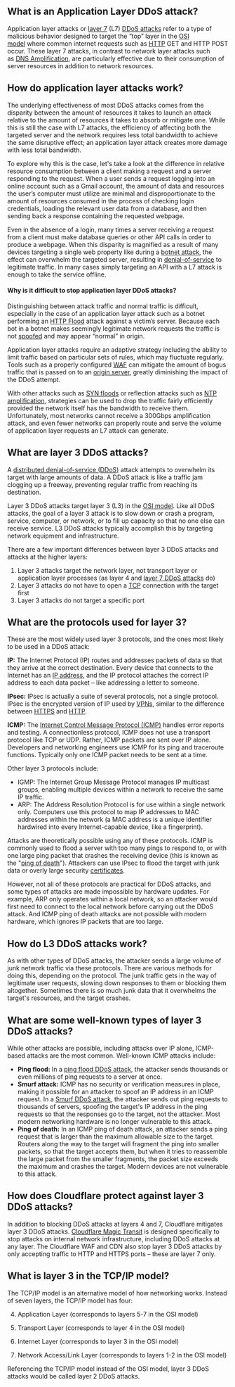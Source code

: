 ## What is an Application Layer DDoS attack?

Application layer attacks or [layer 7](https://www.cloudflare.com/learning/ddos/what-is-layer-7/) (L7) [DDoS attacks](https://www.cloudflare.com/learning/ddos/what-is-a-ddos-attack/) refer to a type of malicious behavior designed to target the “top” layer in the [OSI model](https://www.cloudflare.com/learning/ddos/glossary/open-systems-interconnection-model-osi/) where common internet requests such as [HTTP](https://www.cloudflare.com/learning/ddos/glossary/hypertext-transfer-protocol-http/) GET and HTTP POST occur. These layer 7 attacks, in contrast to network layer attacks such as [DNS Amplification](https://www.cloudflare.com/learning/ddos/dns-amplification-ddos-attack/), are particularly effective due to their consumption of server resources in addition to network resources.

## How do application layer attacks work?

The underlying effectiveness of most DDoS attacks comes from the disparity between the amount of resources it takes to launch an attack relative to the amount of resources it takes to absorb or mitigate one. While this is still the case with L7 attacks, the efficiency of affecting both the targeted server and the network requires less total bandwidth to achieve the same disruptive effect; an application layer attack creates more damage with less total bandwidth.

To explore why this is the case, let's take a look at the difference in relative resource consumption between a client making a request and a server responding to the request. When a user sends a request logging into an online account such as a Gmail account, the amount of data and resources the user’s computer must utilize are minimal and disproportionate to the amount of resources consumed in the process of checking login credentials, loading the relevant user data from a database, and then sending back a response containing the requested webpage.

Even in the absence of a login, many times a server receiving a request from a client must make database queries or other API calls in order to produce a webpage. When this disparity is magnified as a result of many devices targeting a single web property like during a [botnet attack](https://www.cloudflare.com/learning/ddos/what-is-a-ddos-botnet/), the effect can overwhelm the targeted server, resulting in [denial-of-service](https://www.cloudflare.com/learning/ddos/glossary/denial-of-service/) to legitimate traffic. In many cases simply targeting an API with a L7 attack is enough to take the service offline.

#### Why is it difficult to stop application layer DDoS attacks?

Distinguishing between attack traffic and normal traffic is difficult, especially in the case of an application layer attack such as a botnet performing an [HTTP Flood](https://www.cloudflare.com/learning/ddos/http-flood-ddos-attack/) attack against a victim’s server. Because each bot in a botnet makes seemingly legitimate network requests the traffic is not [spoofed](https://www.cloudflare.com/learning/ddos/glossary/ip-spoofing/) and may appear “normal” in origin.

Application layer attacks require an adaptive strategy including the ability to limit traffic based on particular sets of rules, which may fluctuate regularly. Tools such as a properly configured [WAF](https://www.cloudflare.com/learning/ddos/glossary/web-application-firewall-waf/) can mitigate the amount of bogus traffic that is passed on to an [origin server](https://www.cloudflare.com/learning/cdn/glossary/origin-server/), greatly diminishing the impact of the DDoS attempt.

With other attacks such as [SYN floods](https://www.cloudflare.com/learning/ddos/syn-flood-ddos-attack/) or reflection attacks such as [NTP amplification](https://www.cloudflare.com/learning/ddos/ntp-amplification-ddos-attack/), strategies can be used to drop the traffic fairly efficiently provided the network itself has the bandwidth to receive them. Unfortunately, most networks cannot receive a 300Gbps amplification attack, and even fewer networks can properly route and serve the volume of application layer requests an L7 attack can generate.

## What are layer 3 DDoS attacks?

A [distributed denial-of-service (DDoS)](https://www.cloudflare.com/learning/ddos/what-is-a-ddos-attack/) attack attempts to overwhelm its target with large amounts of data. A DDoS attack is like a traffic jam clogging up a freeway, preventing regular traffic from reaching its destination.

Layer 3 DDoS attacks target layer 3 (L3) in the [OSI model](https://www.cloudflare.com/learning/ddos/glossary/open-systems-interconnection-model-osi/). Like all DDoS attacks, the goal of a layer 3 attack is to slow down or crash a program, service, computer, or network, or to fill up capacity so that no one else can receive service. L3 DDoS attacks typically accomplish this by targeting network equipment and infrastructure.

There are a few important differences between layer 3 DDoS attacks and attacks at the higher layers:

1. Layer 3 attacks target the network layer, not transport layer or application layer processes (as layer 4 and [layer 7 DDoS attacks](https://www.cloudflare.com/learning/ddos/application-layer-ddos-attack/) do)
2. Layer 3 attacks do not have to open a [TCP](https://www.cloudflare.com/learning/ddos/glossary/tcp-ip/) connection with the target first
3. Layer 3 attacks do not target a specific port

## What are the protocols used for layer 3?

These are the most widely used layer 3 protocols, and the ones most likely to be used in a DDoS attack:

**IP:** The Internet Protocol (IP) routes and addresses packets of data so that they arrive at the correct destination. Every device that connects to the Internet has an [IP address](https://www.cloudflare.com/learning/dns/glossary/what-is-my-ip-address/), and the IP protocol attaches the correct IP address to each data packet – like addressing a letter to someone.

**IPsec:** IPsec is actually a suite of several protocols, not a single protocol. IPsec is the encrypted version of IP used by [VPNs](https://www.cloudflare.com/learning/access-management/what-is-a-vpn/), similar to the difference between [HTTPS](https://www.cloudflare.com/learning/ssl/what-is-https/) and [HTTP](https://www.cloudflare.com/learning/ddos/glossary/hypertext-transfer-protocol-http/).

**ICMP:** The [Internet Control Message Protocol (ICMP)](https://www.cloudflare.com/learning/ddos/glossary/internet-control-message-protocol-icmp/) handles error reports and testing. A connectionless protocol, ICMP does not use a transport protocol like TCP or UDP. Rather, ICMP packets are sent over IP alone. Developers and networking engineers use ICMP for its ping and traceroute functions. Typically only one ICMP packet needs to be sent at a time.

Other layer 3 protocols include:

- IGMP: The Internet Group Message Protocol manages IP multicast groups, enabling multiple devices within a network to receive the same IP traffic.
- ARP: The Address Resolution Protocol is for use within a single network only. Computers use this protocol to map IP addresses to MAC addresses within the network (a MAC address is a unique identifier hardwired into every Internet-capable device, like a fingerprint).

Attacks are theoretically possible using any of these protocols. ICMP is commonly used to flood a server with too many pings to respond to, or with one large ping packet that crashes the receiving device (this is known as the "[ping of death](https://www.cloudflare.com/learning/ddos/ping-of-death-ddos-attack/)"). Attackers can use IPsec to flood the target with junk data or overly large security [certificates](https://www.cloudflare.com/learning/ssl/what-is-an-ssl-certificate/).

However, not all of these protocols are practical for DDoS attacks, and some types of attacks are made impossible by hardware updates. For example, ARP only operates within a local network, so an attacker would first need to connect to the local network before carrying out the DDoS attack. And ICMP ping of death attacks are not possible with modern hardware, which ignores IP packets that are too large.

## How do L3 DDoS attacks work?

As with other types of DDoS attacks, the attacker sends a large volume of junk network traffic via these protocols. There are various methods for doing this, depending on the protocol. The junk traffic gets in the way of legitimate user requests, slowing down responses to them or blocking them altogether. Sometimes there is so much junk data that it overwhelms the target's resources, and the target crashes.

## What are some well-known types of layer 3 DDoS attacks?

While other attacks are possible, including attacks over IP alone, ICMP-based attacks are the most common. Well-known ICMP attacks include:

- **Ping flood:** In a [ping flood DDoS attack](https://www.cloudflare.com/learning/ddos/ping-icmp-flood-ddos-attack/), the attacker sends thousands or even millions of ping requests to a server at once.
- **Smurf attack:** ICMP has no security or verification measures in place, making it possible for an attacker to spoof an IP address in an ICMP request. In a [Smurf DDoS attack](https://www.cloudflare.com/learning/ddos/smurf-ddos-attack/), the attacker sends out ping requests to thousands of servers, spoofing the target's IP address in the ping requests so that the responses go to the target, not the attacker. Most modern networking hardware is no longer vulnerable to this attack.
- **Ping of death:** In an ICMP ping of death attack, an attacker sends a ping request that is larger than the maximum allowable size to the target. Routers along the way to the target will fragment the ping into smaller packets, so that the target accepts them, but when it tries to reassemble the large packet from the smaller fragments, the packet size exceeds the maximum and crashes the target. Modern devices are not vulnerable to this attack.

## How does Cloudflare protect against layer 3 DDoS attacks?

In addition to blocking DDoS attacks at layers 4 and 7, Cloudflare mitigates layer 3 DDoS attacks. [Cloudflare Magic Transit](https://www.cloudflare.com/magic-transit/) is designed specifically to stop attacks on internal network infrastructure, including DDoS attacks at any layer. The Cloudflare WAF and CDN also stop layer 3 DDoS attacks by only accepting traffic to HTTP and HTTPS ports – these are layer 7 only.

## What is layer 3 in the TCP/IP model?

The TCP/IP model is an alternative model of how networking works. Instead of seven layers, the TCP/IP model has four:

4. Application Layer (corresponds to layers 5-7 in the OSI model)

3. Transport Layer (corresponds to layer 4 in the OSI model)

2. Internet Layer (corresponds to layer 3 in the OSI model)

1. Network Access/Link Layer (corresponds to layers 1-2 in the OSI model)

Referencing the TCP/IP model instead of the OSI model, layer 3 DDoS attacks would be called layer 2 DDoS attacks.

